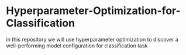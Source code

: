 # Hyperparameter-Optimization-for-Classification
in this repository we will use hyperparameter optimization to discover a well-performing model configuration for classification task
